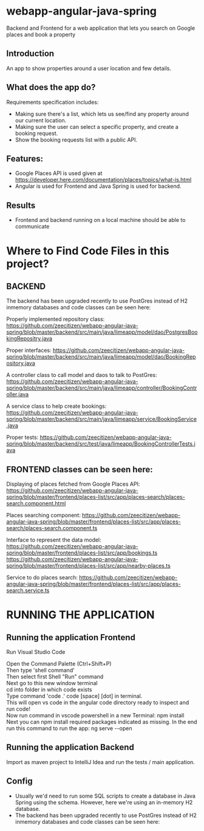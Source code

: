 # webapp-angular-java-spring
Backend and Frontend for a web application that lets you search on Google places and book a property


## Introduction
An app to show properties around a user location and few details.

## What does the app do?
Requirements specification includes:
- Making sure there's a list, which lets us see/find any property around our current location.
- Making sure the user can select a specific property, and create a booking request.
- Show the booking requests list with a public API.

## Features:
- Google Places API is used given at https://developer.here.com/documentation/places/topics/what-is.html
- Angular is used for Frontend and Java Spring is used for backend. 

## Results
- Frontend and backend running on a local machine should be able to communicate


# Where to Find Code Files in this project? 
## BACKEND
The backend has been upgraded recently to use PostGres instead of H2 inmemory databases and code classes can be seen here: 

Properly implemented repository class:
https://github.com/zeecitizen/webapp-angular-java-spring/blob/master/backend/src/main/java/limeapp/model/dao/PostgresBookingRepositry.java 
 
Proper interfaces: 
https://github.com/zeecitizen/webapp-angular-java-spring/blob/master/backend/src/main/java/limeapp/model/dao/BookingRepository.java 

A controller class to call model and daos to talk to PostGres:
https://github.com/zeecitizen/webapp-angular-java-spring/blob/master/backend/src/main/java/limeapp/controller/BookingController.java 

A service class to help create bookings:
https://github.com/zeecitizen/webapp-angular-java-spring/blob/master/backend/src/main/java/limeapp/service/BookingService.java

Proper tests:
https://github.com/zeecitizen/webapp-angular-java-spring/blob/master/backend/src/test/java/limeapp/BookingControllerTests.java  

## FRONTEND classes can be seen here: 

Displaying of places fetched from Google Places API:
https://github.com/zeecitizen/webapp-angular-java-spring/blob/master/frontend/places-list/src/app/places-search/places-search.component.html 

Places searching component:
https://github.com/zeecitizen/webapp-angular-java-spring/blob/master/frontend/places-list/src/app/places-search/places-search.component.ts 

Interface to represent the data model:
https://github.com/zeecitizen/webapp-angular-java-spring/blob/master/frontend/places-list/src/app/bookings.ts
https://github.com/zeecitizen/webapp-angular-java-spring/blob/master/frontend/places-list/src/app/nearby-places.ts  

Service to do places search: 
https://github.com/zeecitizen/webapp-angular-java-spring/blob/master/frontend/places-list/src/app/places-search.service.ts  

# RUNNING THE APPLICATION

## Running the application Frontend
Run Visual Studio Code

Open the Command Palette (Ctrl+Shift+P)   
Then type 'shell command'   
Then select first Shell "Run" command  
Next go to this new window terminal   
cd into folder in which code exists  
Type command 'code .' code [space] [dot] in terminal.  
This will open vs code in the angular code directory ready to inspect and run code!   
Now run command in vscode powershell in a new Terminal: npm install  
Next you can npm install required packages indicated as missing. In the end run this command to run the app: ng serve --open  

## Running the application Backend
Import as maven project to IntelliJ Idea and run the tests / main application. 

## Config
- Usually we'd need to run some SQL scripts to create a database in Java Spring using the schema. However, here we're using an in-memory H2 database.
- The backend has been upgraded recently to use PostGres instead of H2 inmemory databases and code classes can be seen here: 
